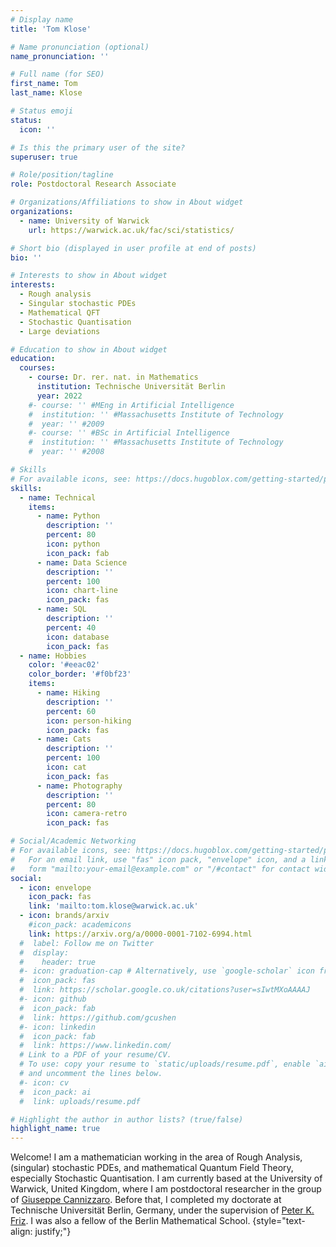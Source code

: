 ```yaml
---
# Display name
title: 'Tom Klose'

# Name pronunciation (optional)
name_pronunciation: ''

# Full name (for SEO)
first_name: Tom
last_name: Klose

# Status emoji
status:
  icon: ''

# Is this the primary user of the site?
superuser: true

# Role/position/tagline
role: Postdoctoral Research Associate

# Organizations/Affiliations to show in About widget
organizations:
  - name: University of Warwick
    url: https://warwick.ac.uk/fac/sci/statistics/

# Short bio (displayed in user profile at end of posts)
bio: ''

# Interests to show in About widget
interests:
  - Rough analysis
  - Singular stochastic PDEs
  - Mathematical QFT
  - Stochastic Quantisation
  - Large deviations

# Education to show in About widget
education:
  courses:
    - course: Dr. rer. nat. in Mathematics
      institution: Technische Universität Berlin
      year: 2022
    #- course: '' #MEng in Artificial Intelligence
    #  institution: '' #Massachusetts Institute of Technology
    #  year: '' #2009
    #- course: '' #BSc in Artificial Intelligence
    #  institution: '' #Massachusetts Institute of Technology
    #  year: '' #2008

# Skills
# For available icons, see: https://docs.hugoblox.com/getting-started/page-builder/#icons
skills:
  - name: Technical
    items:
      - name: Python
        description: ''
        percent: 80
        icon: python
        icon_pack: fab
      - name: Data Science
        description: ''
        percent: 100
        icon: chart-line
        icon_pack: fas
      - name: SQL
        description: ''
        percent: 40
        icon: database
        icon_pack: fas
  - name: Hobbies
    color: '#eeac02'
    color_border: '#f0bf23'
    items:
      - name: Hiking
        description: ''
        percent: 60
        icon: person-hiking
        icon_pack: fas
      - name: Cats
        description: ''
        percent: 100
        icon: cat
        icon_pack: fas
      - name: Photography
        description: ''
        percent: 80
        icon: camera-retro
        icon_pack: fas

# Social/Academic Networking
# For available icons, see: https://docs.hugoblox.com/getting-started/page-builder/#icons
#   For an email link, use "fas" icon pack, "envelope" icon, and a link in the
#   form "mailto:your-email@example.com" or "/#contact" for contact widget.
social:
  - icon: envelope
    icon_pack: fas
    link: 'mailto:tom.klose@warwick.ac.uk'
  - icon: brands/arxiv
    #icon_pack: academicons
    link: https://arxiv.org/a/0000-0001-7102-6994.html
  #  label: Follow me on Twitter
  #  display:
  #    header: true
  #- icon: graduation-cap # Alternatively, use `google-scholar` icon from `ai` icon pack
  #  icon_pack: fas
  #  link: https://scholar.google.co.uk/citations?user=sIwtMXoAAAAJ
  #- icon: github
  #  icon_pack: fab
  #  link: https://github.com/gcushen
  #- icon: linkedin
  #  icon_pack: fab
  #  link: https://www.linkedin.com/
  # Link to a PDF of your resume/CV.
  # To use: copy your resume to `static/uploads/resume.pdf`, enable `ai` icons in `params.yaml`,
  # and uncomment the lines below.
  #- icon: cv
  #  icon_pack: ai
  #  link: uploads/resume.pdf

# Highlight the author in author lists? (true/false)
highlight_name: true
---
```


Welcome! I am a mathematician working in the area of Rough Analysis, (singular) stochastic PDEs, and mathematical Quantum Field Theory, especially Stochastic Quantisation. I am currently based at the University of Warwick, United Kingdom, where I am postdoctoral researcher in the group of <a href="https://giuseppecannizzaro.weebly.com">Giuseppe Cannizzaro</a>. Before that, I completed my doctorate at Technische Universität Berlin, Germany, under the supervision of <a href="https://page.math.tu-berlin.de/~friz/">Peter K. Friz</a>. I was also a fellow of the Berlin Mathematical School.
{style="text-align: justify;"}
